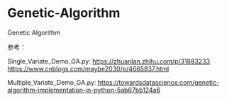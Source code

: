 # Genetic-Algorithm
Genetic Algorithm

参考：

Single_Variate_Demo_GA.py:
https://zhuanlan.zhihu.com/p/31883233
https://www.cnblogs.com/maybe2030/p/4665837.html

Multiple_Variate_Demo_GA.py:
https://towardsdatascience.com/genetic-algorithm-implementation-in-python-5ab67bb124a6
